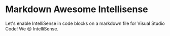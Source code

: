 # Markdown Awesome Intellisense

Let's enable IntelliSense in code blocks on a markdown file for Visual Studio Code!
We 😍 IntelliSense.

